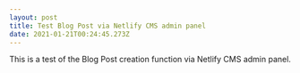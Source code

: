 ```yaml
---
layout: post
title: Test Blog Post via Netlify CMS admin panel
date: 2021-01-21T00:24:45.273Z
---
```

This is a test of the Blog Post creation function via Netlify CMS admin panel.